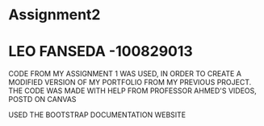 # Assignment2
# LEO FANSEDA -100829013

CODE FROM MY ASSIGNMENT 1 WAS USED, IN ORDER TO CREATE A MODIFIED VERSION OF MY PORTFOLIO FROM MY PREVIOUS PROJECT. 
THE CODE WAS MADE WITH HELP FROM PROFESSOR AHMED'S VIDEOS, POSTD ON CANVAS

USED THE BOOTSTRAP DOCUMENTATION WEBSITE
